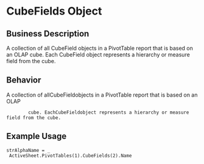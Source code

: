 # CubeFields Object

## Business Description
A collection of all CubeField objects in a PivotTable report that is based on an OLAP cube. Each CubeField object represents a hierarchy or measure field from the cube.

## Behavior
A collection of allCubeFieldobjects in a PivotTable report that is based on an OLAP

			cube. EachCubeFieldobject represents a hierarchy or measure field from the cube.

## Example Usage
```vba
strAlphaName = _ 
 ActiveSheet.PivotTables(1).CubeFields(2).Name
```